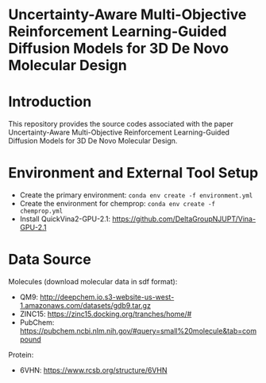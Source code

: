 # Uncertainty-Aware Multi-Objective Reinforcement Learning-Guided Diffusion Models for 3D De Novo Molecular Design

# Introduction
This repository provides the source codes associated with the paper Uncertainty-Aware Multi-Objective Reinforcement Learning-Guided Diffusion Models for 3D De Novo Molecular Design.

# Environment and External Tool Setup
- Create the primary environment: ```conda env create -f environment.yml```
- Create the environment for chemprop: ```conda env create -f chemprop.yml```
- Install QuickVina2-GPU-2.1: https://github.com/DeltaGroupNJUPT/Vina-GPU-2.1

# Data Source
Molecules (download molecular data in sdf format):
- QM9: http://deepchem.io.s3-website-us-west-1.amazonaws.com/datasets/gdb9.tar.gz
- ZINC15: https://zinc15.docking.org/tranches/home/#
- PubChem: https://pubchem.ncbi.nlm.nih.gov/#query=small%20molecule&tab=compound

Protein:
- 6VHN: https://www.rcsb.org/structure/6VHN








